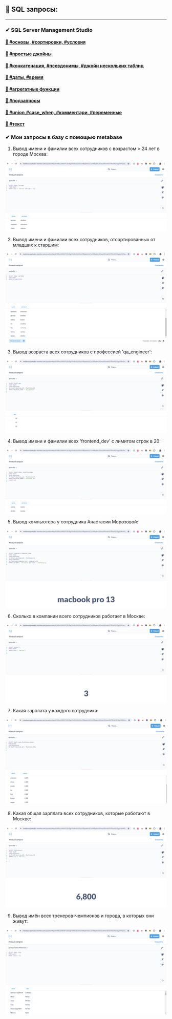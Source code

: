 ## 🐯 SQL запросы:
_____________________________________________________________________________

### ✔ SQL Server Management Studio

#### [📁 #основы, #сортировки, #условия](https://github.com/ViktoryiaKaplunHryts/basics-sorting-conditions)

#### [📁 #простые джойны](https://github.com/ViktoryiaKaplunHryts/simple-joins)

#### [📁 #конкатенация, #псевдонимы, #джойн нескольких таблиц](https://github.com/ViktoryiaKaplunHryts/concatenation-aliases-join-of-multiple-tables)

#### [📁 #даты, #время](https://github.com/ViktoryiaKaplunHryts/dates-time)

#### [📁 #агрегатные функции](https://github.com/ViktoryiaKaplunHryts/Aggregate-functions)

#### [📁 #подзапросы](https://github.com/ViktoryiaKaplunHryts/subqueries)

#### [📁 #union,#case_when, #комментари, #переменные](https://github.com/ViktoryiaKaplunHryts/union-case_when-comments-variables)

#### [📁 #текст](https://github.com/ViktoryiaKaplunHryts/text)

### ✔ Мои запросы в базу с помощью metabase

1. Вывод имени и фамилии всех сотрудников с возрастом > 24 лет в городе Москва:

![](https://github.com/ViktoryiaKaplunHryts/SQL/blob/main/SQL/Screenshot_2.png)

2. Вывод имени и фамилии всех сотрудников, отсортированных от младших к старшим:

 ![](https://github.com/ViktoryiaKaplunHryts/SQL/blob/main/SQL/2024-04-15_193547.png)  

3. Вывод возраста всех сотрудников с профессией 'qa_engineer':

![](https://github.com/ViktoryiaKaplunHryts/SQL/blob/main/SQL/Screenshot_1.png)

4. Вывод имени и фамилии всех 'frontend_dev' с лимитом строк в 20:

![](https://github.com/ViktoryiaKaplunHryts/SQL/blob/main/SQL/Screenshot_3.png)

5. Вывод компьютера у сотрудника Анастасии Морозовой:

![](https://github.com/ViktoryiaKaplunHryts/SQL/blob/main/SQL/Screenshot_4.png)

6. Сколько в компании всего сотрудников работает в Москве:

![](https://github.com/ViktoryiaKaplunHryts/SQL/blob/main/SQL/Screenshot_5.png)

7. Какая зарплата у каждого сотрудника:

![](https://github.com/ViktoryiaKaplunHryts/SQL/blob/main/SQL/2024-04-16_105051.png) 

8. Какая общая зарплата всех сотрудников, которые работают в Москве:

![](https://github.com/ViktoryiaKaplunHryts/SQL/blob/main/SQL/Screenshot_6.png)

9. Вывод  имён всех тренеров-чемпионов и города, в которых они живут:

![](https://github.com/ViktoryiaKaplunHryts/SQL/blob/main/SQL/2024-04-16_110839.png) 



